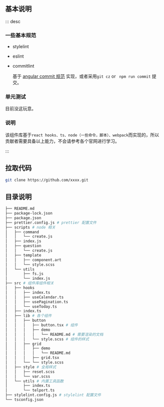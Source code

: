 ## 基本说明

::: desc
### 一些基本规范
- stylelint
- eslint
- commitlint 

  基于 [angular commit 规范](https://www.jianshu.com/p/c7e40dab5b05) 实现，或者采用```git cz``` or ``` npm run commit``` 提交。

### 单元测试
目前没这玩意。


### 说明

该组件库基于```react hooks、ts、node（一些命令，脚本）、webpack```而实现的，所以贡献者需要具备以上能力，不会请参考各个官网进行学习。


:::


## 拉取代码

```bash
git clone https://github.com/xxxx.git
```
## 目录说明

```bash
├── README.md
├── package-lock.json
├── package.json
├── prettier.config.js # prettier 配置文件
├── scripts # node 相关
│   ├── command
│   │   └── create.js
│   ├── index.js
│   ├── question
│   │   └── create.js
│   ├── template
│   │   ├── component.art
│   │   └── style.scss
│   └── utils
│       ├── fs.js
│       └── index.js
├── src # 组件库组件相关
│   ├── hooks 
│   │   ├── index.ts
│   │   ├── useCalendar.ts
│   │   ├── usePagination.ts
│   │   └── useToday.ts
│   ├── index.ts
│   ├── lib # 各个组件
│   │   ├── button
│   │   │   ├── button.tsx # 组件
│   │   │   ├── demo 
│   │   │   │   └── README.md # 需要渲染的文档
│   │   │   └── style.scss # 组件的样式
│   │   ├── grid
│   │   │   ├── demo
│   │   │   │   └── README.md
│   │   │   ├── grid.tsx
│   │   └── └── style.scss
│   ├── style # 全局样式
│   │   ├── reset.scss
│   │   └── var.scss
│   └── utils # 内置工具函数
│       ├── index.ts
│       └── telport.ts
├── stylelint.config.js # stylelint 配置文件
└── tsconfig.json
```
